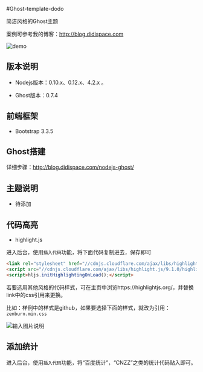 #Ghost-template-dodo

简洁风格的Ghost主题

案例可参考我的博客：http://blog.didispace.com

![demo](http://git.oschina.net/uploads/images/2016/0216/111911_6212f450_437188.png "demo")

## 版本说明

- Nodejs版本：0.10.x、0.12.x、4.2.x 。

- Ghost版本：0.7.4 

## 前端框架

- Bootstrap 3.3.5

## Ghost搭建

详细步骤：http://blog.didispace.com/nodejs-ghost/

## 主题说明

- 待添加


## 代码高亮

- highlight.js

进入后台，使用`插入代码`功能，将下面代码复制进去，保存即可

```html
<link rel="stylesheet" href="//cdnjs.cloudflare.com/ajax/libs/highlight.js/9.1.0/styles/github.min.css">
<script src="//cdnjs.cloudflare.com/ajax/libs/highlight.js/9.1.0/highlight.min.js"></script>
<script>hljs.initHighlightingOnLoad();</script>
```

若要选用其他风格的代码样式，可在主页中浏览https://highlightjs.org/，并替换link中的css引用来更换。

比如：样例中的样式是github，如果要选择下面的样式，就改为引用：`zenburn.min.css`

![输入图片说明](http://git.oschina.net/uploads/images/2016/0218/093048_9e3736a0_437188.png "在这里输入图片标题")

## 添加统计

进入后台，使用`插入代码`功能，将“百度统计”，“CNZZ”之类的统计代码贴入即可。